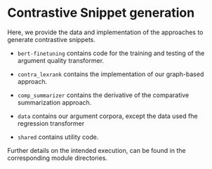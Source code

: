 # Contrastive Snippet generation

Here, we provide the data and implementation of the approaches to generate contrastive snippets.

* `bert-finetuning` contains code for the training and testing of the argument quality
transformer.

* `contra_lexrank` contains the implementation of our graph-based approach.

* `comp_summarizer` contains the derivative of the comparative summarization approach.

* `data` contains our argument corpora, except the data used fhe regression transformer

* `shared` contains utility code.

Further details on the intended execution, can be found in the corresponding module directories. 
